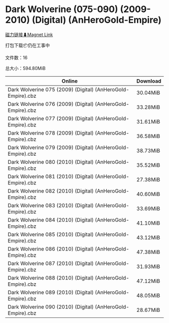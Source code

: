 # Dark Wolverine (075-090) (2009-2010) (Digital) (AnHeroGold-Empire)

[磁力链接⬇Magnet Link](magnet:?xt=urn:btih:b91b179455e47599ac1de4967aa905f0c9108d7e&dn=Dark%20Wolverine%20%28075-090%29%20%282009-2010%29%20%28Digital%29%20%28AnHeroGold-Empire%29)

打包下载📦仍在工事中

文件数：16

总大小：594.80MiB

Online | Download
--- | ---
Dark Wolverine 075 (2009) (Digital) (AnHeroGold-Empire).cbz | 30.04MiB
Dark Wolverine 076 (2009) (Digital) (AnHeroGold-Empire).cbz | 33.28MiB
Dark Wolverine 077 (2009) (Digital) (AnHeroGold-Empire).cbz | 31.61MiB
Dark Wolverine 078 (2009) (Digital) (AnHeroGold-Empire).cbz | 36.58MiB
Dark Wolverine 079 (2009) (Digital) (AnHeroGold-Empire).cbz | 38.73MiB
Dark Wolverine 080 (2010) (Digital) (AnHeroGold-Empire).cbz | 35.52MiB
Dark Wolverine 081 (2010) (Digital) (AnHeroGold-Empire).cbz | 27.38MiB
Dark Wolverine 082 (2010) (Digital) (AnHeroGold-Empire).cbz | 40.60MiB
Dark Wolverine 083 (2010) (Digital) (AnHeroGold-Empire).cbz | 33.69MiB
Dark Wolverine 084 (2010) (Digital) (AnHeroGold-Empire).cbz | 41.10MiB
Dark Wolverine 085 (2010) (Digital) (AnHeroGold-Empire).cbz | 43.12MiB
Dark Wolverine 086 (2010) (Digital) (AnHeroGold-Empire).cbz | 47.38MiB
Dark Wolverine 087 (2010) (Digital) (AnHeroGold-Empire).cbz | 31.93MiB
Dark Wolverine 088 (2010) (Digital) (AnHeroGold-Empire).cbz | 47.12MiB
Dark Wolverine 089 (2010) (Digital) (AnHeroGold-Empire).cbz | 48.05MiB
Dark Wolverine 090 (2010) (Digital) (AnHeroGold-Empire).cbz | 28.67MiB